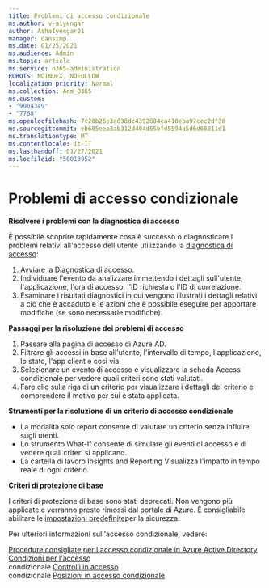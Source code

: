 ```yaml
---
title: Problemi di accesso condizionale
ms.author: v-aiyengar
author: AshaIyengar21
manager: dansimp
ms.date: 01/25/2021
ms.audience: Admin
ms.topic: article
ms.service: o365-administration
ROBOTS: NOINDEX, NOFOLLOW
localization_priority: Normal
ms.collection: Adm_O365
ms.custom:
- "9004349"
- "7768"
ms.openlocfilehash: 7c20b26e3a038dc4392684ca410eba97cec2df30
ms.sourcegitcommit: eb685eea3ab312d404d55bfd5594a5d6d68811d1
ms.translationtype: MT
ms.contentlocale: it-IT
ms.lasthandoff: 01/27/2021
ms.locfileid: "50013952"
---
```

# <a name="conditional-access-issues"></a>Problemi di accesso condizionale

**Risolvere i problemi con la diagnostica di accesso**

È possibile scoprire rapidamente cosa è successo o diagnosticare i problemi relativi all'accesso dell'utente utilizzando la [diagnostica di accesso](https://portal.azure.com/#blade/Microsoft_AAD_IAM/ActiveDirectoryMenuBlade/diagnose/symptomId/ms_aad_dxp_signin_caDiagnoseAndSolveSummarySymptom):

1. Avviare la Diagnostica di accesso.
1. Individuare l'evento da analizzare immettendo i dettagli sull'utente, l'applicazione, l'ora di accesso, l'ID richiesta o l'ID di correlazione.
1. Esaminare i risultati diagnostici in cui vengono illustrati i dettagli relativi a ciò che è accaduto e le azioni che è possibile eseguire per apportare modifiche (se sono necessarie modifiche).

**Passaggi per la risoluzione dei problemi di accesso** 

1. Passare alla pagina di accesso di Azure AD.
1. Filtrare gli accessi in base all'utente, l'intervallo di tempo, l'applicazione, lo stato, l'app client e così via.
1. Selezionare un evento di accesso e visualizzare la scheda Access condizionale per vedere quali criteri sono stati valutati.
1. Fare clic sulla riga di un criterio per visualizzare i dettagli del criterio e comprendere il motivo per cui è stata applicata.

**Strumenti per la risoluzione di un criterio di accesso condizionale**

- La modalità solo report consente di valutare un criterio senza influire sugli utenti.
- Lo strumento What-If consente di simulare gli eventi di accesso e di vedere quali criteri si applicano.
- La cartella di lavoro Insights and Reporting Visualizza l'impatto in tempo reale di ogni criterio.

**Criteri di protezione di base**

I criteri di protezione di base sono stati deprecati. Non vengono più applicate e verranno presto rimossi dal portale di Azure. È consigliabile abilitare le [impostazioni predefinite](https://docs.microsoft.com/azure/active-directory/fundamentals/concept-fundamentals-security-defaults)per la sicurezza.

Per ulteriori informazioni sull'accesso condizionale, vedere:

[Procedure consigliate per l'accesso condizionale in Azure Active Directory](https://docs.microsoft.com/azure/active-directory/conditional-access/best-practices)  
 [Condizioni per l'accesso](https://docs.microsoft.com/azure/active-directory/conditional-access/best-practices)  
 condizionale [Controlli in accesso](https://docs.microsoft.com/azure/active-directory/conditional-access/controls)  
 condizionale [Posizioni in accesso condizionale](https://docs.microsoft.com/azure/active-directory/conditional-access/location-condition)
